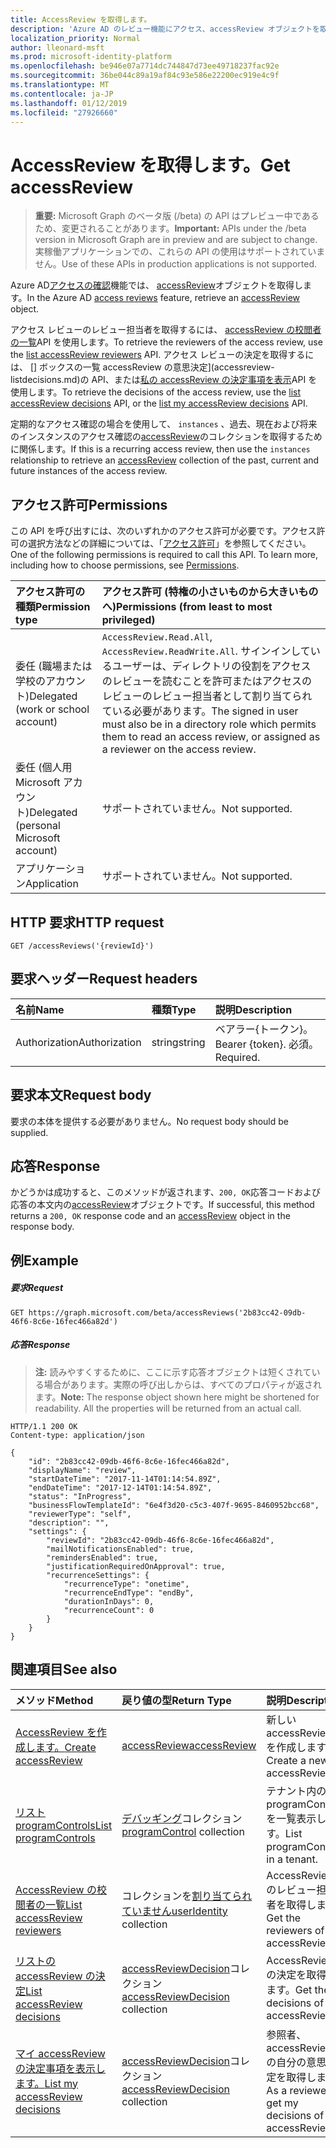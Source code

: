 ```yaml
---
title: AccessReview を取得します。
description: 'Azure AD のレビュー機能にアクセス、accessReview オブジェクトを取得します。  '
localization_priority: Normal
author: lleonard-msft
ms.prod: microsoft-identity-platform
ms.openlocfilehash: be946e07a7714dc744847d73ee49718237fac92e
ms.sourcegitcommit: 36be044c89a19af84c93e586e22200ec919e4c9f
ms.translationtype: MT
ms.contentlocale: ja-JP
ms.lasthandoff: 01/12/2019
ms.locfileid: "27926660"
---
```

# <a name="get-accessreview"></a><span data-ttu-id="0600e-103">AccessReview を取得します。</span><span class="sxs-lookup"><span data-stu-id="0600e-103">Get accessReview</span></span>

> <span data-ttu-id="0600e-104">**重要:** Microsoft Graph のベータ版 (/beta) の API はプレビュー中であるため、変更されることがあります。</span><span class="sxs-lookup"><span data-stu-id="0600e-104">**Important:** APIs under the /beta version in Microsoft Graph are in preview and are subject to change.</span></span> <span data-ttu-id="0600e-105">実稼働アプリケーションでの、これらの API の使用はサポートされていません。</span><span class="sxs-lookup"><span data-stu-id="0600e-105">Use of these APIs in production applications is not supported.</span></span>

<span data-ttu-id="0600e-106">Azure AD[アクセスの確認](../resources/accessreviews-root.md)機能では、 [accessReview](../resources/accessreview.md)オブジェクトを取得します。</span><span class="sxs-lookup"><span data-stu-id="0600e-106">In the Azure AD [access reviews](../resources/accessreviews-root.md) feature, retrieve an [accessReview](../resources/accessreview.md) object.</span></span>  

<span data-ttu-id="0600e-107">アクセス レビューのレビュー担当者を取得するには、 [accessReview の校閲者の一覧](accessreview-listreviewers.md)API を使用します。</span><span class="sxs-lookup"><span data-stu-id="0600e-107">To retrieve the reviewers of the access review, use the [list accessReview reviewers](accessreview-listreviewers.md) API.</span></span> <span data-ttu-id="0600e-108">アクセス レビューの決定を取得するには、 [] ボックスの一覧 accessReview の意思決定](accessreview-listdecisions.md)の API、または[私の accessReview の決定事項を表示](accessreview-listmydecisions.md)API を使用します。</span><span class="sxs-lookup"><span data-stu-id="0600e-108">To retrieve the decisions of the access review, use the [list accessReview decisions](accessreview-listdecisions.md) API, or the [list my accessReview decisions](accessreview-listmydecisions.md) API.</span></span>

<span data-ttu-id="0600e-109">定期的なアクセス確認の場合を使用して、 `instances` 、過去、現在および将来のインスタンスのアクセス確認の[accessReview](../resources/accessreview.md)のコレクションを取得するために関係します。</span><span class="sxs-lookup"><span data-stu-id="0600e-109">If this is a recurring access review, then use the `instances` relationship to retrieve an [accessReview](../resources/accessreview.md) collection of the past, current and future instances of the access review.</span></span>

## <a name="permissions"></a><span data-ttu-id="0600e-110">アクセス許可</span><span class="sxs-lookup"><span data-stu-id="0600e-110">Permissions</span></span>
<span data-ttu-id="0600e-p103">この API を呼び出すには、次のいずれかのアクセス許可が必要です。アクセス許可の選択方法などの詳細については、「[アクセス許可](/graph/permissions-reference)」を参照してください。</span><span class="sxs-lookup"><span data-stu-id="0600e-p103">One of the following permissions is required to call this API. To learn more, including how to choose permissions, see [Permissions](/graph/permissions-reference).</span></span>

|<span data-ttu-id="0600e-113">アクセス許可の種類</span><span class="sxs-lookup"><span data-stu-id="0600e-113">Permission type</span></span>                        | <span data-ttu-id="0600e-114">アクセス許可 (特権の小さいものから大きいものへ)</span><span class="sxs-lookup"><span data-stu-id="0600e-114">Permissions (from least to most privileged)</span></span>              |
|:--------------------------------------|:---------------------------------------------------------|
|<span data-ttu-id="0600e-115">委任 (職場または学校のアカウント)</span><span class="sxs-lookup"><span data-stu-id="0600e-115">Delegated (work or school account)</span></span>     | <span data-ttu-id="0600e-116">`AccessReview.Read.All`, `AccessReview.ReadWrite.All`.</span><span class="sxs-lookup"><span data-stu-id="0600e-116"></span></span>  <span data-ttu-id="0600e-117">サインインしているユーザーは、ディレクトリの役割をアクセスのレビューを読むことを許可またはアクセスのレビューのレビュー担当者として割り当てられている必要があります。</span><span class="sxs-lookup"><span data-stu-id="0600e-117">The signed in user must also be in a directory role which permits them to read an access review, or assigned as a reviewer on the access review.</span></span> |
|<span data-ttu-id="0600e-118">委任 (個人用 Microsoft アカウント)</span><span class="sxs-lookup"><span data-stu-id="0600e-118">Delegated (personal Microsoft account)</span></span> | <span data-ttu-id="0600e-119">サポートされていません。</span><span class="sxs-lookup"><span data-stu-id="0600e-119">Not supported.</span></span> |
|<span data-ttu-id="0600e-120">アプリケーション</span><span class="sxs-lookup"><span data-stu-id="0600e-120">Application</span></span>                            | <span data-ttu-id="0600e-121">サポートされていません。</span><span class="sxs-lookup"><span data-stu-id="0600e-121">Not supported.</span></span> |

## <a name="http-request"></a><span data-ttu-id="0600e-122">HTTP 要求</span><span class="sxs-lookup"><span data-stu-id="0600e-122">HTTP request</span></span>
<!-- { "blockType": "ignored" } -->
```http
GET /accessReviews('{reviewId}')
```
## <a name="request-headers"></a><span data-ttu-id="0600e-123">要求ヘッダー</span><span class="sxs-lookup"><span data-stu-id="0600e-123">Request headers</span></span>
| <span data-ttu-id="0600e-124">名前</span><span class="sxs-lookup"><span data-stu-id="0600e-124">Name</span></span>         | <span data-ttu-id="0600e-125">種類</span><span class="sxs-lookup"><span data-stu-id="0600e-125">Type</span></span>        | <span data-ttu-id="0600e-126">説明</span><span class="sxs-lookup"><span data-stu-id="0600e-126">Description</span></span> |
|:-------------|:------------|:------------|
| <span data-ttu-id="0600e-127">Authorization</span><span class="sxs-lookup"><span data-stu-id="0600e-127">Authorization</span></span> | <span data-ttu-id="0600e-128">string</span><span class="sxs-lookup"><span data-stu-id="0600e-128">string</span></span> | <span data-ttu-id="0600e-129">ベアラー\{トークン\}。</span><span class="sxs-lookup"><span data-stu-id="0600e-129">Bearer \{token\}.</span></span> <span data-ttu-id="0600e-130">必須。</span><span class="sxs-lookup"><span data-stu-id="0600e-130">Required.</span></span> |

## <a name="request-body"></a><span data-ttu-id="0600e-131">要求本文</span><span class="sxs-lookup"><span data-stu-id="0600e-131">Request body</span></span>
<span data-ttu-id="0600e-132">要求の本体を提供する必要がありません。</span><span class="sxs-lookup"><span data-stu-id="0600e-132">No request body should be supplied.</span></span>

## <a name="response"></a><span data-ttu-id="0600e-133">応答</span><span class="sxs-lookup"><span data-stu-id="0600e-133">Response</span></span>
<span data-ttu-id="0600e-134">かどうかは成功すると、このメソッドが返されます、`200, OK`応答コードおよび応答の本文内の[accessReview](../resources/accessreview.md)オブジェクトです。</span><span class="sxs-lookup"><span data-stu-id="0600e-134">If successful, this method returns a `200, OK` response code and an [accessReview](../resources/accessreview.md) object in the response body.</span></span>

## <a name="example"></a><span data-ttu-id="0600e-135">例</span><span class="sxs-lookup"><span data-stu-id="0600e-135">Example</span></span>
##### <a name="request"></a><span data-ttu-id="0600e-136">要求</span><span class="sxs-lookup"><span data-stu-id="0600e-136">Request</span></span>

<!-- {
  "blockType": "request",
  "name": "get_accessReview"
}-->
```http
GET https://graph.microsoft.com/beta/accessReviews('2b83cc42-09db-46f6-8c6e-16fec466a82d')
```

##### <a name="response"></a><span data-ttu-id="0600e-137">応答</span><span class="sxs-lookup"><span data-stu-id="0600e-137">Response</span></span>
><span data-ttu-id="0600e-p106">**注:** 読みやすくするために、ここに示す応答オブジェクトは短くされている場合があります。実際の呼び出しからは、すべてのプロパティが返されます。</span><span class="sxs-lookup"><span data-stu-id="0600e-p106">**Note:** The response object shown here might be shortened for readability. All the properties will be returned from an actual call.</span></span>
<!-- {
  "blockType": "response",
  "truncated": true,
  "@odata.type": "microsoft.graph.accessReview",
} -->
```http
HTTP/1.1 200 OK
Content-type: application/json

{
    "id": "2b83cc42-09db-46f6-8c6e-16fec466a82d",
    "displayName": "review",
    "startDateTime": "2017-11-14T01:14:54.89Z",
    "endDateTime": "2017-12-14T01:14:54.89Z",
    "status": "InProgress",
    "businessFlowTemplateId": "6e4f3d20-c5c3-407f-9695-8460952bcc68",
    "reviewerType": "self",
    "description": "",
    "settings": {
        "reviewId": "2b83cc42-09db-46f6-8c6e-16fec466a82d",
        "mailNotificationsEnabled": true,
        "remindersEnabled": true,
        "justificationRequiredOnApproval": true,
        "recurrenceSettings": {
            "recurrenceType": "onetime",
            "recurrenceEndType": "endBy",
            "durationInDays": 0,
            "recurrenceCount": 0
        }
    }
}
```

## <a name="see-also"></a><span data-ttu-id="0600e-140">関連項目</span><span class="sxs-lookup"><span data-stu-id="0600e-140">See also</span></span>

| <span data-ttu-id="0600e-141">メソッド</span><span class="sxs-lookup"><span data-stu-id="0600e-141">Method</span></span>           | <span data-ttu-id="0600e-142">戻り値の型</span><span class="sxs-lookup"><span data-stu-id="0600e-142">Return Type</span></span>    |<span data-ttu-id="0600e-143">説明</span><span class="sxs-lookup"><span data-stu-id="0600e-143">Description</span></span>|
|:---------------|:--------|:----------|
|[<span data-ttu-id="0600e-144">AccessReview を作成します。</span><span class="sxs-lookup"><span data-stu-id="0600e-144">Create accessReview</span></span>](accessreview-create.md) |    [<span data-ttu-id="0600e-145">accessReview</span><span class="sxs-lookup"><span data-stu-id="0600e-145">accessReview</span></span>](../resources/accessreview.md) |  <span data-ttu-id="0600e-146">新しい accessReview を作成します。</span><span class="sxs-lookup"><span data-stu-id="0600e-146">Create a new accessReview.</span></span> |
|[<span data-ttu-id="0600e-147">リスト programControls</span><span class="sxs-lookup"><span data-stu-id="0600e-147">List programControls</span></span>](programcontrol-list.md) | <span data-ttu-id="0600e-148">[デバッギング](../resources/programcontrol.md)コレクション</span><span class="sxs-lookup"><span data-stu-id="0600e-148">[programControl](../resources/programcontrol.md) collection</span></span> | <span data-ttu-id="0600e-149">テナント内の programControls を一覧表示します。</span><span class="sxs-lookup"><span data-stu-id="0600e-149">List programControls in a tenant.</span></span> |
|[<span data-ttu-id="0600e-150">AccessReview の校閲者の一覧</span><span class="sxs-lookup"><span data-stu-id="0600e-150">List accessReview reviewers</span></span>](accessreview-listreviewers.md) |     <span data-ttu-id="0600e-151">コレクションを[割り当てられていません](../resources/useridentity.md)</span><span class="sxs-lookup"><span data-stu-id="0600e-151">[userIdentity](../resources/useridentity.md) collection</span></span>|    <span data-ttu-id="0600e-152">AccessReview のレビュー担当者を取得します。</span><span class="sxs-lookup"><span data-stu-id="0600e-152">Get the reviewers of an accessReview.</span></span> |
|[<span data-ttu-id="0600e-153">リストの accessReview の決定</span><span class="sxs-lookup"><span data-stu-id="0600e-153">List accessReview decisions</span></span>](accessreview-listdecisions.md) |     <span data-ttu-id="0600e-154">[accessReviewDecision](../resources/accessreviewdecision.md)コレクション</span><span class="sxs-lookup"><span data-stu-id="0600e-154">[accessReviewDecision](../resources/accessreviewdecision.md) collection</span></span>|    <span data-ttu-id="0600e-155">AccessReview の決定を取得します。</span><span class="sxs-lookup"><span data-stu-id="0600e-155">Get the decisions of an accessReview.</span></span>|
|[<span data-ttu-id="0600e-156">マイ accessReview の決定事項を表示します。</span><span class="sxs-lookup"><span data-stu-id="0600e-156">List my accessReview decisions</span></span>](accessreview-listmydecisions.md) |        <span data-ttu-id="0600e-157">[accessReviewDecision](../resources/accessreviewdecision.md)コレクション</span><span class="sxs-lookup"><span data-stu-id="0600e-157">[accessReviewDecision](../resources/accessreviewdecision.md) collection</span></span>|    <span data-ttu-id="0600e-158">参照者、accessReview の自分の意思決定を取得します。</span><span class="sxs-lookup"><span data-stu-id="0600e-158">As a reviewer, get my decisions of an accessReview.</span></span>|


<!-- {
  "type": "#page.annotation",
  "description": "Get accessReview",
  "keywords": "",
  "section": "documentation",
  "tocPath": ""
}-->
